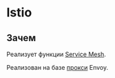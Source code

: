 # Istio

## Зачем

Реализует функции [Service Mesh](../servicemesh.md).

Реализован на базе [прокси](../../../arch/pattern/deployment/pattern.proxy.reverse.md) Envoy.
